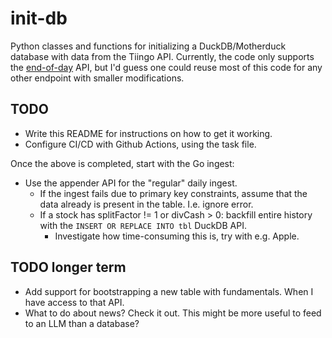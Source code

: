# init-db

Python classes and functions for initializing a DuckDB/Motherduck database with data from the Tiingo API. Currently, the code only supports the [end-of-day](https://www.tiingo.com/documentation/end-of-day) API, but I'd guess one could reuse most of this code for any other endpoint with smaller modifications.

## TODO

- Write this README for instructions on how to get it working.
- Configure CI/CD with Github Actions, using the task file.

Once the above is completed, start with the Go ingest:

- Use the appender API for the "regular" daily ingest.
  - If the ingest fails due to primary key constraints, assume that the data already is present in the table. I.e. ignore error.
  - If a stock has splitFactor != 1 or divCash > 0: backfill entire history with the `INSERT OR REPLACE INTO tbl` DuckDB API.
    - Investigate how time-consuming this is, try with e.g. Apple.


## TODO longer term

- Add support for bootstrapping a new table with fundamentals. When I have access to that API.
- What to do about news? Check it out. This might be more useful to feed to an LLM than a database?
